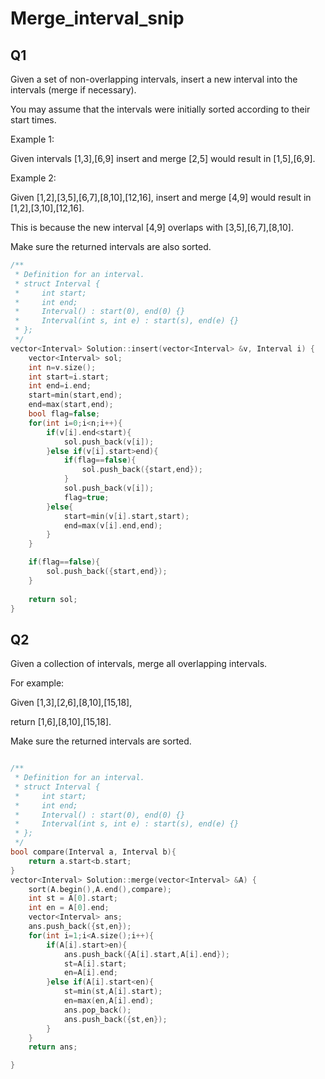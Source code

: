 # Merge_interval_snip


## Q1
Given a set of non-overlapping intervals, insert a new interval into the intervals (merge if necessary).

You may assume that the intervals were initially sorted according to their start times.

Example 1:

Given intervals [1,3],[6,9] insert and merge [2,5] would result in [1,5],[6,9].

Example 2:

Given [1,2],[3,5],[6,7],[8,10],[12,16], insert and merge [4,9] would result in [1,2],[3,10],[12,16].

This is because the new interval [4,9] overlaps with [3,5],[6,7],[8,10].

Make sure the returned intervals are also sorted.

```cpp
/**
 * Definition for an interval.
 * struct Interval {
 *     int start;
 *     int end;
 *     Interval() : start(0), end(0) {}
 *     Interval(int s, int e) : start(s), end(e) {}
 * };
 */
vector<Interval> Solution::insert(vector<Interval> &v, Interval i) {
    vector<Interval> sol;
    int n=v.size();
    int start=i.start;
    int end=i.end;
    start=min(start,end);
    end=max(start,end);
    bool flag=false;
    for(int i=0;i<n;i++){
        if(v[i].end<start){
            sol.push_back(v[i]);
        }else if(v[i].start>end){
            if(flag==false){
                sol.push_back({start,end});
            }
            sol.push_back(v[i]);
            flag=true;
        }else{
            start=min(v[i].start,start);
            end=max(v[i].end,end);
        }
    }

    if(flag==false){
        sol.push_back({start,end});
    }
    
    return sol;
}


```



## Q2
Given a collection of intervals, merge all overlapping intervals.

For example:

Given [1,3],[2,6],[8,10],[15,18],

return [1,6],[8,10],[15,18].

Make sure the returned intervals are sorted.

```cpp

/**
 * Definition for an interval.
 * struct Interval {
 *     int start;
 *     int end;
 *     Interval() : start(0), end(0) {}
 *     Interval(int s, int e) : start(s), end(e) {}
 * };
 */
bool compare(Interval a, Interval b){
    return a.start<b.start;
}
vector<Interval> Solution::merge(vector<Interval> &A) {
    sort(A.begin(),A.end(),compare);
    int st = A[0].start;
    int en = A[0].end;
    vector<Interval> ans;
    ans.push_back({st,en});
    for(int i=1;i<A.size();i++){
        if(A[i].start>en){
            ans.push_back({A[i].start,A[i].end});
            st=A[i].start;
            en=A[i].end;
        }else if(A[i].start<en){
            st=min(st,A[i].start);
            en=max(en,A[i].end);
            ans.pop_back();
            ans.push_back({st,en});
        }
    }
    return ans;

}



```
